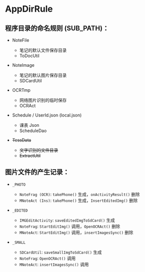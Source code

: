 # AppDirRule

## 程序目录的命名规则 (SUB_PATH)：

+ NoteFile
    + 笔记的默认文件保存目录
    + ToDocUtil

+ NoteImage
    + 笔记的默认图片保存目录
    + SDCardUtil
   
+ OCRTmp
    + 网络图片识别的临时保存
    + OCRAct
    
+ Schedule / UserId.json (local.json)
    + 课表 Json
    + ScheduleDao

+ ~~TessData~~
    + ~~文字识别的文件目录~~
    + ~~ExtractUtil~~

## 图片文件的产生记录：

+ `_PHOTO`
    + `NoteFrag (OCR)`: `takePhone()` 生成，`onActivityResult()` 删除
    + `MNoteAct (Ins)`: `takePhone()` 生成，`InsertEditedImg()` 删除
    
+ `_EDITED`
    + `IMGEditActivity`: `saveEditedImgToSdCard()` 生成
    + `NoteFrag`: `StartEditImg()` 调用，`OpenOCRAct()` 删除
    + `MNoteAct`: `StartEditImg()` 调用，`insertImagesSync()` 删除

+ `_SMALL`
    + `SDCardUtil`: `saveSmallImgToSdCard()` 生成
    + `NoteFrag`: `OpenOCRAct()` 调用
    + `MNoteAct`: `insertImagesSync()` 调用
    